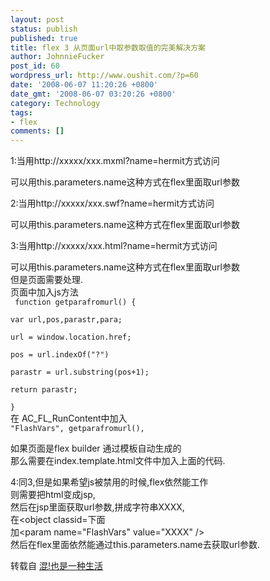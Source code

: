 ```yaml
---
layout: post
status: publish
published: true
title: flex 3 从页面url中取参数取值的完美解决方案
author: JohnnieFucker
post_id: 60
wordpress_url: http://www.oushit.com/?p=60
date: '2008-06-07 11:20:26 +0800'
date_gmt: '2008-06-07 03:20:26 +0800'
category: Technology
tags:
- flex
comments: []
---
```

<p>1:当用http://xxxxx/xxx.mxml?name=hermit方式访问</p>
<p>可以用this.parameters.name这种方式在flex里面取url参数</p>
<p>2:当用http://xxxxx/xxx.swf?name=hermit方式访问</p>
<p>可以用this.parameters.name这种方式在flex里面取url参数</p>
<p>3:当用http://xxxxx/xxx.html?name=hermit方式访问</p>
<p>可以用this.parameters.name这种方式在flex里面取url参数<br />
但是页面需要处理.<br />
页面中加入js方法<br />
<code> function getparafromurl() {<br />
var url,pos,parastr,para;<br />
url = window.location.href;<br />
pos = url.indexOf("?")<br />
parastr = url.substring(pos+1);<br />
return parastr;<br />
}</code><br />
在 AC_FL_RunContent中加入<br />
<code>"FlashVars", getparafromurl(),</code></p>
<p>如果页面是flex builder 通过模板自动生成的<br />
那么需要在index.template.html文件中加入上面的代码.</p>
<p>4:同3,但是如果希望js被禁用的时候,flex依然能工作<br />
则需要把html变成jsp,<br />
然后在jsp里面获取url参数,拼成字符串XXXX,<br />
在&lt;object classid=下面<br />
加&lt;param name="FlashVars" value="XXXX" /&gt;<br />
然后在flex里面依然能通过this.parameters.name去获取url参数.</p>
<p>转载自 <a href="http://hi.baidu.com/lecherline/blog/item/aab8adb10669815009230283.html">混!也是一种生活</a></p>
